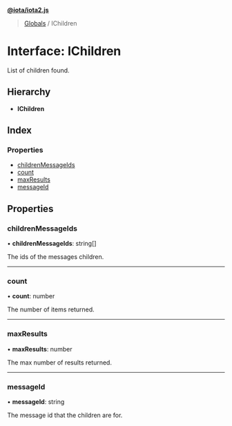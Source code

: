 **[@iota/iota2.js](../README.md)**

> [Globals](../README.md) / IChildren

# Interface: IChildren

List of children found.

## Hierarchy

* **IChildren**

## Index

### Properties

* [childrenMessageIds](ichildren.md#childrenmessageids)
* [count](ichildren.md#count)
* [maxResults](ichildren.md#maxresults)
* [messageId](ichildren.md#messageid)

## Properties

### childrenMessageIds

•  **childrenMessageIds**: string[]

The ids of the messages children.

___

### count

•  **count**: number

The number of items returned.

___

### maxResults

•  **maxResults**: number

The max number of results returned.

___

### messageId

•  **messageId**: string

The message id that the children are for.
